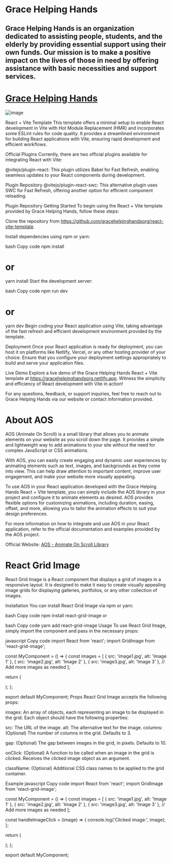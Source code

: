 # Grace Helping Hands
## Grace Helping Hands is an organization dedicated to assisting people, students, and the elderly by providing essential support using their own funds. Our mission is to make a positive impact on the lives of those in need by offering assistance with basic necessities and support services.
# [Grace Helping Hands](https://gracehelpinghandsorg.netlify.app)
![image](https://github.com/darshan1005/GHH-org/assets/114302987/5ee4bb97-6ba5-40f7-b861-fbad7d81b2b8)

React + Vite Template
This template offers a minimal setup to enable React development in Vite with Hot Module Replacement (HMR) and incorporates some ESLint rules for code quality. It provides a streamlined environment for building React applications with Vite, ensuring rapid development and efficient workflows.

Official Plugins
Currently, there are two official plugins available for integrating React with Vite:

@vitejs/plugin-react: This plugin utilizes Babel for Fast Refresh, enabling seamless updates to your React components during development.

Plugin Repository
@vitejs/plugin-react-swc: This alternative plugin uses SWC for Fast Refresh, offering another option for efficient component reloading.

Plugin Repository
Getting Started
To begin using the React + Vite template provided by Grace Helping Hands, follow these steps:

Clone the repository from https://github.com/gracehelpinghandsorg/react-vite-template.

Install dependencies using npm or yarn:

bash
Copy code
npm install
# or
yarn install
Start the development server:

bash
Copy code
npm run dev
# or
yarn dev
Begin coding your React application using Vite, taking advantage of the fast refresh and efficient development environment provided by the template.

Deployment
Once your React application is ready for deployment, you can host it on platforms like Netlify, Vercel, or any other hosting provider of your choice. Ensure that you configure your deployment settings appropriately to build and serve your application files.

Live Demo
Explore a live demo of the Grace Helping Hands React + Vite template at https://gracehelpinghandsorg.netlify.app. Witness the simplicity and efficiency of React development with Vite in action!

For any questions, feedback, or support inquiries, feel free to reach out to Grace Helping Hands via our website or contact information provided.

# About AOS

AOS (Animate On Scroll) is a small library that allows you to animate elements on your website as you scroll down the page. It provides a simple and lightweight way to add animations to your site without the need for complex JavaScript or CSS animations.

With AOS, you can easily create engaging and dynamic user experiences by animating elements such as text, images, and backgrounds as they come into view. This can help draw attention to important content, improve user engagement, and make your website more visually appealing.

To use AOS in your React application developed with the Grace Helping Hands React + Vite template, you can simply include the AOS library in your project and configure it to animate elements as desired. AOS provides flexible options for customizing animations, including duration, easing, offset, and more, allowing you to tailor the animation effects to suit your design preferences.

For more information on how to integrate and use AOS in your React application, refer to the official documentation and examples provided by the AOS project.

Official Website: [AOS - Animate On Scroll Library](https://michalsnik.github.io/aos/)

# React Grid Image
React Grid Image is a React component that displays a grid of images in a responsive layout. It is designed to make it easy to create visually appealing image grids for displaying galleries, portfolios, or any other collection of images.

Installation
You can install React Grid Image via npm or yarn:

bash
Copy code
npm install react-grid-image
or

bash
Copy code
yarn add react-grid-image
Usage
To use React Grid Image, simply import the component and pass in the necessary props:

javascript
Copy code
import React from 'react';
import GridImage from 'react-grid-image';

const MyComponent = () => {
  const images = [
    { src: 'image1.jpg', alt: 'Image 1' },
    { src: 'image2.jpg', alt: 'Image 2' },
    { src: 'image3.jpg', alt: 'Image 3' },
    // Add more images as needed
  ];

  return (
    <div>
      <GridImage images={images} />
    </div>
  );
};

export default MyComponent;
Props
React Grid Image accepts the following props:

images: An array of objects, each representing an image to be displayed in the grid. Each object should have the following properties:

src: The URL of the image.
alt: The alternative text for the image.
columns: (Optional) The number of columns in the grid. Defaults to 3.

gap: (Optional) The gap between images in the grid, in pixels. Defaults to 10.

onClick: (Optional) A function to be called when an image in the grid is clicked. Receives the clicked image object as an argument.

className: (Optional) Additional CSS class names to be applied to the grid container.

Example
javascript
Copy code
import React from 'react';
import GridImage from 'react-grid-image';

const MyComponent = () => {
  const images = [
    { src: 'image1.jpg', alt: 'Image 1' },
    { src: 'image2.jpg', alt: 'Image 2' },
    { src: 'image3.jpg', alt: 'Image 3' },
    // Add more images as needed
  ];

  const handleImageClick = (image) => {
    console.log('Clicked image:', image);
  };

  return (
    <div>
      <GridImage
        images={images}
        columns={4}
        gap={5}
        onClick={handleImageClick}
        className="custom-grid"
      />
    </div>
  );
};

export default MyComponent;
